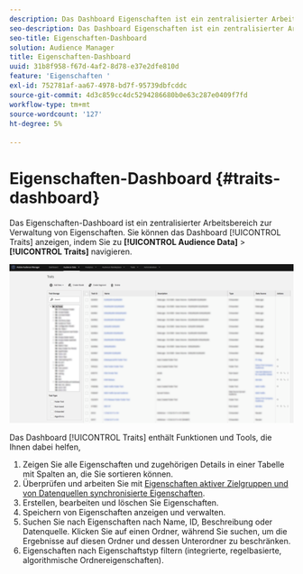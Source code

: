 ```yaml
---
description: Das Dashboard Eigenschaften ist ein zentralisierter Arbeitsbereich zur Verwaltung von Eigenschaften.
seo-description: Das Dashboard Eigenschaften ist ein zentralisierter Arbeitsbereich zur Verwaltung von Eigenschaften.
seo-title: Eigenschaften-Dashboard
solution: Audience Manager
title: Eigenschaften-Dashboard
uuid: 31b8f958-f67d-4af2-8d78-e37e2dfe810d
feature: 'Eigenschaften '
exl-id: 752781af-aa67-4978-bd7f-95739dbfcddc
source-git-commit: 4d3c859cc4dc5294286680b0e63c287e0409f7fd
workflow-type: tm+mt
source-wordcount: '127'
ht-degree: 5%

---
```


# Eigenschaften-Dashboard {#traits-dashboard}

Das Eigenschaften-Dashboard ist ein zentralisierter Arbeitsbereich zur Verwaltung von Eigenschaften. Sie können das Dashboard [!UICONTROL Traits] anzeigen, indem Sie zu **[!UICONTROL Audience Data]** > **[!UICONTROL Traits]** navigieren.

![](assets/traits-dashboard.png)

<!-- c_tb_dashboard.xml -->

Das Dashboard [!UICONTROL Traits] enthält Funktionen und Tools, die Ihnen dabei helfen,

1. Zeigen Sie alle Eigenschaften und zugehörigen Details in einer Tabelle mit Spalten an, die Sie sortieren können.
2. Überprüfen und arbeiten Sie mit [Eigenschaften aktiver Zielgruppen und von Datenquellen synchronisierte Eigenschaften](../../features/traits/client-activity-synced-audience-traits.md).
3. Erstellen, bearbeiten und löschen Sie Eigenschaften.
4. Speichern von Eigenschaften anzeigen und verwalten.
5. Suchen Sie nach Eigenschaften nach Name, ID, Beschreibung oder Datenquelle. Klicken Sie auf einen Ordner, während Sie suchen, um die Ergebnisse auf diesen Ordner und dessen Unterordner zu beschränken.
6. Eigenschaften nach Eigenschaftstyp filtern (integrierte, regelbasierte, algorithmische Ordnereigenschaften).
